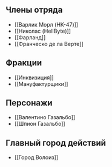 ## Члены отряда
- [[Варлик Морл (HK-47)]]
- [[Николас (HellByte)]]
- [[Фарланд]]
- [[Франческо де ла Верте]]

## Фракции
- [[Инквизиция]]
- [[Мануфактурщики]]

## Персонажи
- [[Валентино Газальбо]]
- [[Шпион Газальбо]]

## Главный город действий 
- [[Город Волоиз]]


